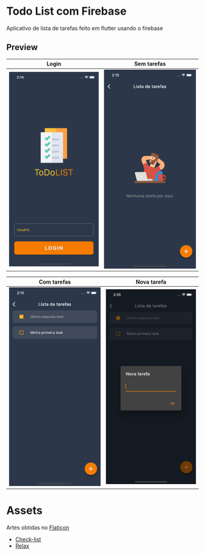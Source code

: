 # Todo List com Firebase

Aplicativo de lista de tarefas feito em flutter usando o firebase

## Preview

| Login                           | Sem tarefas                     |
| ------------------------------- | ------------------------------- |
| ![Tela de login](preview-1.png) | ![Tela de login](preview-2.png) |

| Com tarefas                     | Nova tarefa                     |
| ------------------------------- | ------------------------------- |
| ![Tela de login](preview-3.png) | ![Tela de login](preview-4.png) |

# Assets

Artes obtidas no [Flaticon](https://flaticon.com)

- [Check-list](https://www.flaticon.com/free-icon/check-list_4658993?related_id=4658993&origin=pack)
- [Relax](https://www.flaticon.com/free-icon/relax_3063835?related_id=3063835&origin=pack)
